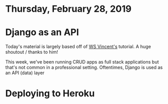Thursday, February 28, 2019
=====================
# Django as an API
Today's material is largely based off of [WS Vincent's](https://wsvincent.com/django-rest-framework-tutorial/) tutorial. A huge shoutout / thanks to him!

This week, we've been running CRUD apps as full stack applications but that's not common in a professional setting. Oftentimes, Django is used as an API (data) layer  

# Deploying to Heroku